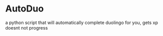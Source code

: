 # AutoDuo
a python script that will automatically complete duolingo for you, gets xp doesnt not progress
